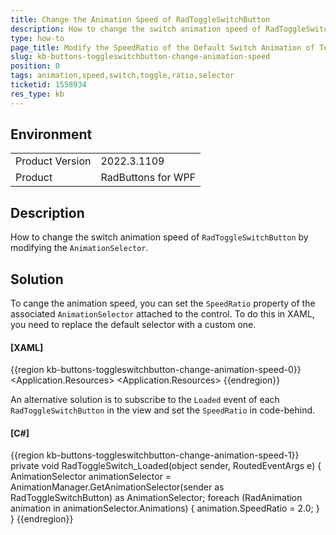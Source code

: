 ```yaml
---
title: Change the Animation Speed of RadToggleSwitchButton
description: How to change the switch animation speed of RadToggleSwitchButton by modifying the AnimationSelector.
type: how-to
page_title: Modify the SpeedRatio of the Default Switch Animation of ToggleSwitchButton
slug: kb-buttons-toggleswitchbutton-change-animation-speed
position: 0
tags: animation,speed,switch,toggle,ratio,selector
ticketid: 1558934
res_type: kb
---
```


## Environment

<table>
	<tr>
		<td>Product Version</td>
		<td>2022.3.1109</td>
	</tr>
	<tr>
		<td>Product</td>
		<td>RadButtons for WPF</td>
	</tr>
</table>

## Description

How to change the switch animation speed of `RadToggleSwitchButton` by modifying the `AnimationSelector`.

## Solution

To cange the animation speed, you can set the `SpeedRatio` property of the associated `AnimationSelector` attached to the control. To do this in XAML, you need to replace the default selector with a custom one.

#### __[XAML]__
{{region kb-buttons-toggleswitchbutton-change-animation-speed-0}}
	<Application.Resources>
		<!--BasedOn is needed for NoXaml binaries only-->
		<Style TargetType="telerik:RadToggleSwitchButton" BasedOn="{StaticResource RadToggleSwitchButtonStyle}">
			<Setter Property="telerik:AnimationManager.AnimationSelector">
				<Setter.Value>
					<telerik:AnimationSelector>
						<telerik:AnimationGroup AnimationName="CheckedAnimation">
							<telerik:MoveAnimation TargetElementName="PART_Thumb" Duration="0:0:0.4" SpeedRatio="2.0">
								<telerik:MoveAnimation.Easing>
									<QuadraticEase EasingMode="EaseInOut" />
								</telerik:MoveAnimation.Easing>
							</telerik:MoveAnimation>
							<telerik:FadeAnimation TargetElementName="UncheckedTrackBackground" Direction="Out" Duration="0:0:0.4" SpeedRatio="2.0"/>
							<telerik:FadeAnimation TargetElementName="TrackBackground" Direction="In" Duration="0:0:0.4" SpeedRatio="2.0"/>
						</telerik:AnimationGroup>
						<telerik:AnimationGroup AnimationName="UncheckedAnimation">
							<telerik:MoveAnimation TargetElementName="PART_Thumb" Duration="0:0:0.4" SpeedRatio="2.0">
								<telerik:MoveAnimation.Easing>
									<QuadraticEase EasingMode="EaseInOut" />
								</telerik:MoveAnimation.Easing>
							</telerik:MoveAnimation>
							<telerik:FadeAnimation TargetElementName="TrackBackground" Direction="Out" Duration="0:0:0.4" SpeedRatio="2.0"/>
							<telerik:FadeAnimation TargetElementName="UncheckedTrackBackground" Direction="In" Duration="0:0:0.4" SpeedRatio="2.0"/>
						</telerik:AnimationGroup>
						<telerik:AnimationGroup AnimationName="IsThreeStateUncheckedAnimation">
							<telerik:MoveAnimation TargetElementName="PART_Thumb" Duration="0:0:0.4" SpeedRatio="2.0">
								<telerik:MoveAnimation.Easing>
									<QuadraticEase EasingMode="EaseInOut" />
								</telerik:MoveAnimation.Easing>
							</telerik:MoveAnimation>
						</telerik:AnimationGroup>
						<telerik:AnimationGroup AnimationName="IndeterminateAnimation">
							<telerik:MoveAnimation TargetElementName="PART_Thumb" Duration="0:0:0.4" SpeedRatio="2.0">
								<telerik:MoveAnimation.Easing>
									<QuadraticEase EasingMode="EaseInOut" />
								</telerik:MoveAnimation.Easing>
							</telerik:MoveAnimation>
							<telerik:FadeAnimation TargetElementName="TrackBackground" Direction="Out" Duration="0:0:0.4" SpeedRatio="2.0"/>
							<telerik:FadeAnimation TargetElementName="UncheckedTrackBackground" Direction="In" Duration="0:0:0.4" SpeedRatio="2.0"/>
						</telerik:AnimationGroup>
					</telerik:AnimationSelector>
				</Setter.Value>
			</Setter>
		</Style>
	<Application.Resources>
{{endregion}}

An alternative solution is to subscribe to the `Loaded` event of each `RadToggleSwitchButton` in the view and set the `SpeedRatio` in code-behind.

#### __[C#]__
{{region kb-buttons-toggleswitchbutton-change-animation-speed-1}}
	private void RadToggleSwitch_Loaded(object sender, RoutedEventArgs e)
	{
		AnimationSelector animationSelector = AnimationManager.GetAnimationSelector(sender as RadToggleSwitchButton) as AnimationSelector;
		foreach (RadAnimation animation in animationSelector.Animations)
		{
			animation.SpeedRatio = 2.0;
		}
	}
{{endregion}}
